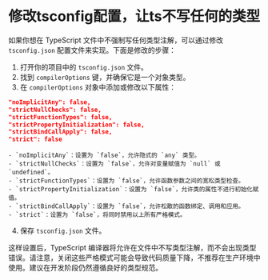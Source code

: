 # 修改tsconfig配置，让ts不写任何的类型

如果你想在 TypeScript 文件中不强制写任何类型注解，可以通过修改 `tsconfig.json` 配置文件来实现。下面是修改的步骤：

1. 打开你的项目中的 `tsconfig.json` 文件。
2. 找到 `compilerOptions` 键，并确保它是一个对象类型。
3. 在 `compilerOptions` 对象中添加或修改以下属性：

```json
"noImplicitAny": false,
"strictNullChecks": false,
"strictFunctionTypes": false,
"strictPropertyInitialization": false,
"strictBindCallApply": false,
"strict": false
```

```
- `noImplicitAny`：设置为 `false`，允许隐式的 `any` 类型。
- `strictNullChecks`：设置为 `false`，允许对变量赋值为 `null` 或 `undefined`。
- `strictFunctionTypes`：设置为 `false`，允许函数参数之间的宽松类型检查。
- `strictPropertyInitialization`：设置为 `false`，允许类的属性不进行初始化赋值。
- `strictBindCallApply`：设置为 `false`，允许松散的函数绑定、调用和应用。
- `strict`：设置为 `false`，将同时禁用以上所有严格模式。
```

4. 保存 `tsconfig.json` 文件。

这样设置后，TypeScript 编译器将允许在文件中不写类型注解，而不会出现类型错误。请注意，关闭这些严格模式可能会导致代码质量下降，不推荐在生产环境中使用。建议在开发阶段仍然遵循良好的类型规范。